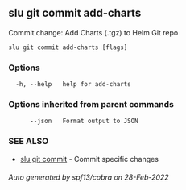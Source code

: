 ## slu git commit add-charts

Commit change: Add Charts (.tgz) to Helm Git repo

```
slu git commit add-charts [flags]
```

### Options

```
  -h, --help   help for add-charts
```

### Options inherited from parent commands

```
      --json   Format output to JSON
```

### SEE ALSO

* [slu git commit](slu_git_commit.md)	 - Commit specific changes

###### Auto generated by spf13/cobra on 28-Feb-2022
